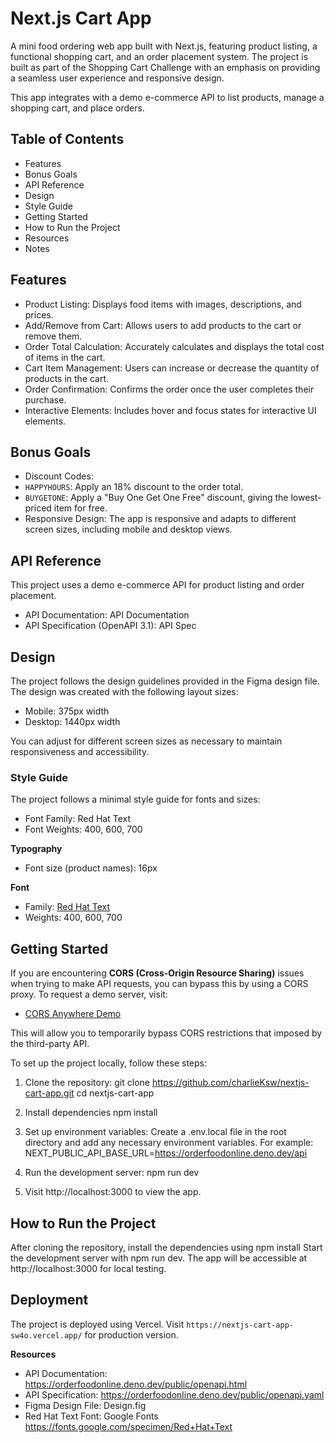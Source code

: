 # Next.js Cart App

A mini food ordering web app built with Next.js, featuring product listing, a functional shopping cart, and an order placement system. The project is built as part of the Shopping Cart Challenge with an emphasis on providing a seamless user experience and responsive design.

This app integrates with a demo e-commerce API to list products, manage a shopping cart, and place orders.

## Table of Contents

- Features
- Bonus Goals
- API Reference
- Design
- Style Guide
- Getting Started
- How to Run the Project
- Resources
- Notes

## Features

- Product Listing: Displays food items with images, descriptions, and prices.
- Add/Remove from Cart: Allows users to add products to the cart or remove them.
- Order Total Calculation: Accurately calculates and displays the total cost of items in the cart.
- Cart Item Management: Users can increase or decrease the quantity of products in the cart.
- Order Confirmation: Confirms the order once the user completes their purchase.
- Interactive Elements: Includes hover and focus states for interactive UI elements.

## Bonus Goals

- Discount Codes:
- `HAPPYHOURS`: Apply an 18% discount to the order total.
- `BUYGETONE`: Apply a "Buy One Get One Free" discount, giving the lowest-priced item for free.
- Responsive Design: The app is responsive and adapts to different screen sizes, including mobile and desktop views.

## API Reference

This project uses a demo e-commerce API for product listing and order placement.

- API Documentation: API Documentation
- API Specification (OpenAPI 3.1): API Spec

## Design

The project follows the design guidelines provided in the Figma design file. The design was created with the following layout sizes:

- Mobile: 375px width
- Desktop: 1440px width

You can adjust for different screen sizes as necessary to maintain responsiveness and accessibility.

### Style Guide

The project follows a minimal style guide for fonts and sizes:

- Font Family: Red Hat Text
- Font Weights: 400, 600, 700

**Typography**

- Font size (product names): 16px

**Font**

- Family: [Red Hat Text](https://fonts.google.com/specimen/Red+Hat+Text)
- Weights: 400, 600, 700

## Getting Started

If you are encountering **CORS (Cross-Origin Resource Sharing)** issues when trying to make API requests, you can bypass this by using a CORS proxy. To request a demo server, visit:

- [CORS Anywhere Demo](https://cors-anywhere.herokuapp.com/corsdemo)

This will allow you to temporarily bypass CORS restrictions that imposed by the third-party API.

To set up the project locally, follow these steps:

1. Clone the repository:
   git clone https://github.com/charlieKsw/nextjs-cart-app.git
   cd nextjs-cart-app

2. Install dependencies
   npm install

3. Set up environment variables: Create a .env.local file in the root directory and add any necessary environment variables. For example:
   NEXT_PUBLIC_API_BASE_URL=https://orderfoodonline.deno.dev/api

4. Run the development server:
   npm run dev

5. Visit http://localhost:3000 to view the app.

## How to Run the Project

After cloning the repository, install the dependencies using npm install Start the development server with npm run dev. The app will be accessible at http://localhost:3000 for local testing.

## Deployment

The project is deployed using Vercel. Visit `https://nextjs-cart-app-sw4o.vercel.app/` for production version.

**Resources**

- API Documentation: https://orderfoodonline.deno.dev/public/openapi.html
- API Specification: https://orderfoodonline.deno.dev/public/openapi.yaml
- Figma Design File: Design.fig
- Red Hat Text Font: Google Fonts https://fonts.google.com/specimen/Red+Hat+Text
